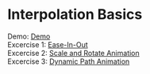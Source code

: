 # Interpolation Basics
Demo: [Demo](https://dangdiem45.github.io/GameTraining/Phrase1/GetStartedWithGameDevelopment/BasicGameMathAndPhysic/InterpolationBasics/Demo.html)<br>
Excercise 1: [Ease-In-Out](https://dangdiem45.github.io/GameTraining/Phrase1/GetStartedWithGameDevelopment/BasicGameMathAndPhysic/InterpolationBasics/Ex1.html)<br>
Excercise 2: [Scale and Rotate Animation](https://dangdiem45.github.io/GameTraining/Phrase1/GetStartedWithGameDevelopment/BasicGameMathAndPhysic/InterpolationBasics/Ex2.html)<br>
Excercise 3: [Dynamic Path Animation](https://dangdiem45.github.io/GameTraining/Phrase1/GetStartedWithGameDevelopment/BasicGameMathAndPhysic/InterpolationBasics/Ex3.html)